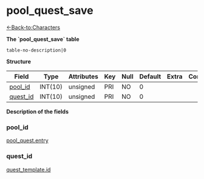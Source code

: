 # pool\_quest\_save

[<-Back-to:Characters](database-characters.md)

**The \`pool\_quest\_save\` table**

`table-no-description|0`

**Structure**

| Field         | Type    | Attributes | Key | Null | Default | Extra | Comment |
|---------------|---------|------------|-----|------|---------|-------|---------|
| [pool_id][1]  | INT(10) | unsigned   | PRI | NO   | 0       |       |         |
| [quest_id][2] | INT(10) | unsigned   | PRI | NO   | 0       |       |         |

[1]: #pool_id
[2]: #quest_id

**Description of the fields**

### pool\_id

[pool\_quest.entry](pool_quest#id)

### quest\_id

[quest\_template.id](quest_template#id)
